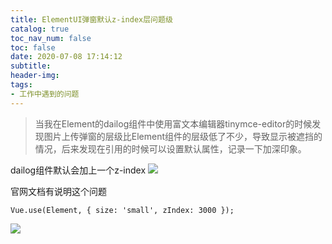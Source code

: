 ```yaml
---
title: ElementUI弹窗默认z-index层问题级
catalog: true
toc_nav_num: false
toc: false
date: 2020-07-08 17:14:12
subtitle:
header-img:
tags:
- 工作中遇到的问题
---
```




>当我在Element的dailog组件中使用富文本编辑器tinymce-editor的时候发现图片上传弹窗的层级比Element组件的层级低了不少，导致显示被遮挡的情况，后来发现在引用的时候可以设置默认属性，记录一下加深印象。

dailog组件默认会加上一个z-index
![](http://img.kyootah.com/2021/05/08/60f5654be8bc0.png)

官网文档有说明这个问题
```
Vue.use(Element, { size: 'small', zIndex: 3000 });
```
![](http://img.kyootah.com/2021/05/08/b74f1f827cda1.png)

